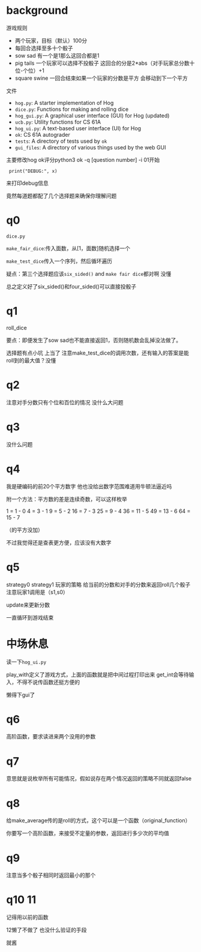 

# background

游戏规则

- 两个玩家，目标（默认）100分 
- 每回合选择至多十个骰子 
- sow sad 有一个是1那么这回合都是1
- pig tails  一个玩家可以选择不投骰子 这回合的分是2*abs（对手玩家总分数十位-个位）+1
- square swine 一回合结束如果一个玩家的分数是平方 会移动到下一个平方

文件

- `hog.py`: A starter implementation of Hog
- `dice.py`: Functions for making and rolling dice
- `hog_gui.py`: A graphical user interface (GUI) for Hog (updated)
- `ucb.py`: Utility functions for CS 61A
- `hog_ui.py`: A text-based user interface (UI) for Hog
- `ok`: CS 61A autograder
- `tests`: A directory of tests used by `ok`
- `gui_files`: A directory of various things used by the web GUI



主要修改hog ok评分python3 ok -q \[question number\] -i 01开始

```
 print("DEBUG:", x) 
```

来打印debug信息



竟然每道题都配了几个选择题来确保你理解问题

# q0

`dice.py`

`make_fair_dice`:传入面数，从[1，面数]随机选择一个

`make_test_dice`传入一个序列，然后循环遍历

疑点：第三个选择题应该`six_sided()` and `make fair dice`都对啊 没懂

总之定义好了six_sided()和four_sided()可以直接投骰子

# q1 

roll_dice

要点：即便发生了sow sad也不能直接返回1，否则随机数会乱掉没法做了。

选择题有点小坑 上当了 注意make_test_dice的调用次数，还有输入的答案是能roll到的最大值？没懂

# q2

注意对手分数只有个位和百位的情况 没什么大问题

# q3

没什么问题

# q4

我是硬编码的前20个平方数字 他也没给出数字范围难道用牛顿法逼近吗 

附一个方法：平方数的差是连续奇数，可以这样枚举

1 = 1 - 0
4 = 3 - 1
9 = 5 - 2
16 = 7 - 3
25 = 9 - 4
36 = 11 - 5
49 = 13 - 6
64 = 15 - 7

（的平方没加）

不过我觉得还是查表更方便，应该没有大数字

# q5

strategy0  strategy1 玩家的策略 给当前的分数和对手的分数来返回roll几个骰子  注意玩家1调用是（s1,s0）

update来更新分数

一直循环到游戏结束



# 中场休息

读一下`hog_ui.py` 

play_with定义了游戏方式，上面的函数就是把中间过程打印出来 get_int会等待输入，不得不说传函数还挺方便的

懒得下gui了 

# q6

高阶函数，要求读进来两个没用的参数

# q7 

意思就是说枚举所有可能情况，假如说存在两个情况返回的策略不同就返回false 

# q8

给make_average传的是roll的方式，这个可以是一个函数（original_function）

你要写一个高阶函数，来接受不定量的参数，返回进行多少次的平均值

# q9

注意当多个骰子相同时返回最小的那个

# q10 11

记得用以前的函数

12懒了不做了 也没什么验证的手段

就酱